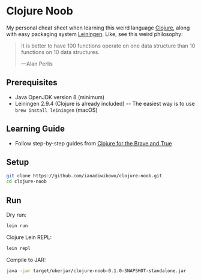 # Clojure Noob

My personal cheat sheet when learning this weird language [Clojure](https://clojure.org/), along with easy packaging system [Leiningen](https://leiningen.org/). Like, see this weird philosophy:

> It is better to have 100 functions operate on one data structure than 10 functions on 10 data structures.
>
> —Alan Perlis

## Prerequisites

- Java OpenJDK version 8 (minimum)
- Leiningen 2.9.4 (Clojure is already included) -- The easiest way is to use `brew install leiningen` (macOS)

## Learning Guide

- Follow step-by-step guides from [Clojure for the Brave and True](https://www.braveclojure.com/)

## Setup

```bash
git clone https://github.com/ianadiwibowo/clojure-noob.git
cd clojure-noob
```

## Run

Dry run:

```bash
lein run
```

Clojure Lein REPL:

```bash
lein repl
```

Compile to JAR:

```bash
java -jar target/uberjar/clojure-noob-0.1.0-SNAPSHOT-standalone.jar
```
